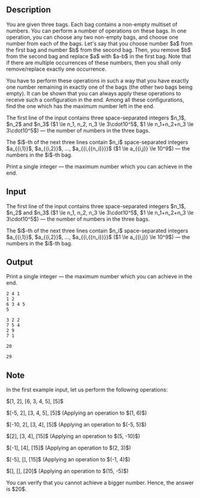 ## Description

<div><p>You are given <span class="tex-font-style-bf">three</span> bags. Each bag contains a non-empty multiset of numbers. You can perform a number of operations on these bags. In one operation, you can choose any two non-empty bags, and choose one number from each of the bags. Let's say that you choose number $a$ from the first bag and number $b$ from the second bag. Then, you remove $b$ from the second bag and replace $a$ with $a-b$ in the first bag. Note that if there are multiple occurrences of these numbers, then you shall only remove/replace exactly one occurrence.</p><p>You have to perform these operations in such a way that you have exactly one number remaining in exactly one of the bags (the other two bags being empty). It can be shown that you can always apply these operations to receive such a configuration in the end. Among all these configurations, find the one which has the maximum number left in the end.</p></div><div class="input-specification"><p>The first line of the input contains three space-separated integers $n_1$, $n_2$ and $n_3$ ($1 \le n_1, n_2, n_3 \le 3\cdot10^5$, $1 \le n_1+n_2+n_3 \le 3\cdot10^5$) — the number of numbers in the three bags.</p><p>The $i$-th of the next three lines contain $n_i$ space-separated integers $a_{{i,1}}$, $a_{{i,2}}$, ..., $a_{{i,{{n_i}}}}$ ($1 \le a_{{i,j}} \le 10^9$) — the numbers in the $i$-th bag.</p></div><div class="output-specification"><p>Print a single integer — the maximum number which you can achieve in the end.</p></div>

## Input

<p>The first line of the input contains three space-separated integers $n_1$, $n_2$ and $n_3$ ($1 \le n_1, n_2, n_3 \le 3\cdot10^5$, $1 \le n_1+n_2+n_3 \le 3\cdot10^5$) — the number of numbers in the three bags.</p><p>The $i$-th of the next three lines contain $n_i$ space-separated integers $a_{{i,1}}$, $a_{{i,2}}$, ..., $a_{{i,{{n_i}}}}$ ($1 \le a_{{i,j}} \le 10^9$) — the numbers in the $i$-th bag.</p>

## Output

<p>Print a single integer — the maximum number which you can achieve in the end.</p>





```input1
2 4 1
1 2
6 3 4 5
5
```




```input2
3 2 2
7 5 4
2 9
7 1
```




```output1
20
```




```output2
29
```



## Note

<p>In the first example input, let us perform the following operations:</p><p>$[1, 2], [6, 3, 4, 5], [5]$</p><p>$[-5, 2], [3, 4, 5], [5]$ (Applying an operation to $(1, 6)$)</p><p>$[-10, 2], [3, 4], [5]$ (Applying an operation to $(-5, 5)$)</p><p>$[2], [3, 4], [15]$ (Applying an operation to $(5, -10)$)</p><p>$[-1], [4], [15]$ (Applying an operation to $(2, 3)$)</p><p>$[-5], [], [15]$ (Applying an operation to $(-1, 4)$)</p><p>$[], [], [20]$ (Applying an operation to $(15, -5)$)</p><p>You can verify that you cannot achieve a bigger number. Hence, the answer is $20$.</p>

